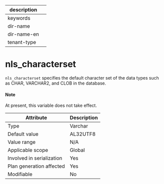 |description||
|---|---|
|keywords||
|dir-name||
|dir-name-en||
|tenant-type||

# nls_characterset

`nls_characterset` specifies the default character set of the data types such as CHAR, VARCHAR2, and CLOB in the database.

<main id="notice" type='explain'>
    <h4>Note</h4>
    <p>At present, this variable does not take effect. </p>
</main>

| **Attribute** | **Description** |
|----------|-----------------------------------------------------------------------------------------------------------------------------------------------------------------|
| Type | Varchar |
| Default value | AL32UTF8 |
| Value range | N/A |
| Applicable scope | Global |
| Involved in serialization | Yes |
| Plan generation affected | Yes |
| Modifiable | No |
